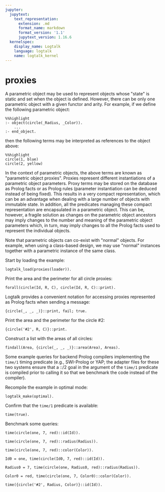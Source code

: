 ```yaml
---
jupyter:
  jupytext:
    text_representation:
      extension: .md
      format_name: markdown
      format_version: '1.1'
      jupytext_version: 1.16.6
  kernelspec:
    display_name: Logtalk
    language: logtalk
    name: logtalk_kernel
---
```


<!--
________________________________________________________________________

This file is part of Logtalk <https://logtalk.org/>  
SPDX-FileCopyrightText: 1998-2025 Paulo Moura <pmoura@logtalk.org>  
SPDX-License-Identifier: Apache-2.0

Licensed under the Apache License, Version 2.0 (the "License");
you may not use this file except in compliance with the License.
You may obtain a copy of the License at

    http://www.apache.org/licenses/LICENSE-2.0

Unless required by applicable law or agreed to in writing, software
distributed under the License is distributed on an "AS IS" BASIS,
WITHOUT WARRANTIES OR CONDITIONS OF ANY KIND, either express or implied.
See the License for the specific language governing permissions and
limitations under the License.
________________________________________________________________________
-->

# proxies

A parametric object may be used to represent objects whose "state" is static 
and set when the object is defined. However, there can be only one parametric 
object with a given functor and arity. For example, if we define the following
parametric object:

```logtalk
%%highlight
:- object(circle(_Radius, _Color)).
	...
:- end_object.
```

then the following terms may be interpreted as references to the object above:

```logtalk
%%highlight
circle(1, blue)
circle(2, yellow)
```

In the context of parametric objects, the above terms are known as "parametric
object proxies". Proxies represent different instantiations of a parametric 
object parameters. Proxy terms may be stored on the database as Prolog facts 
or as Prolog rules (parameter instantiation can be deduced instead of being 
fixed). This results in a very compact representation, which can be an 
advantage when dealing with a large number of objects with immutable state. 
In addition, all the predicates managing these compact representation are 
encapsulated in a parametric object. This can be, however, a fragile solution 
as changes on the parametric object ancestors may imply changes to the number 
and meaning of the parametric object parameters which, in turn, may imply 
changes to all the Prolog facts used to represent the individual objects.

Note that parametric objects can co-exist with "normal" objects. For example, 
when using a class-based design, we may use "normal" instances together with
a parametric instance of the same class.

Start by loading the example:

```logtalk
logtalk_load(proxies(loader)).
```

Print the area and the perimeter for all circle proxies:

```logtalk
forall(circle(Id, R, C), circle(Id, R, C)::print).
```

<!--
id: #1, area: 4.75291, perimeter: 7.72831, color: blue
id: #2, area: 43.2412, perimeter: 23.3106, color: yellow
id: #3, area: 0.477836, perimeter: 2.45044, color: green
id: #4, area: 103.508, perimeter: 36.0655, color: black
id: #5, area: 217.468, perimeter: 52.2761, color: cyan
true.
-->

Logtalk provides a convenient notation for accessing proxies
represented as Prolog facts when sending a message:

```logtalk
{circle(_, _, _)}::print, fail; true.
```

<!--
id: #1, area: 4.75291, perimeter: 7.72831, color: blue
id: #2, area: 43.2412, perimeter: 23.3106, color: yellow
id: #3, area: 0.477836, perimeter: 2.45044, color: green
id: #4, area: 103.508, perimeter: 36.0655, color: black
id: #5, area: 217.468, perimeter: 52.2761, color: cyan
true.
-->

Print the area and the perimeter for the circle #2:

```logtalk
{circle('#2', R, C)}::print.
```

<!--
id: #2, area: 43.2412, perimeter: 23.3106, color: yellow
R = 3.71, C = yellow.
-->

Construct a list with the areas of all circles:

```logtalk
findall(Area, {circle(_, _, _)}::area(Area), Areas).
```

<!--
Areas = [4.75291, 43.2412, 0.477836, 103.508, 217.468].
-->

Some example queries for backend Prolog compilers implementing the 
`time/1` timing predicate (e.g., SWI-Prolog or YAP; the adapter files
for these two systems ensure that a ::/2 goal in the argument of the
`time/1` predicate is compiled prior to calling it so that we benchmark
the code instead of the compiler).

Recompile the example in optimal mode:

```logtalk
logtalk_make(optimal).
```

<!--
true.
-->

Confirm that the `time/1` predicate is available:

```logtalk
time(true).
```

<!--
% 2 inferences, 0.000 CPU in 0.000 seconds (67% CPU, 250000 Lips)
true.
-->

Benchmark some queries:

```logtalk
time(circle(one, 7, red)::id(Id)).
```

<!--
% 1 inferences, 0.000 CPU in 0.000 seconds (56% CPU, 76923 Lips)
Id = one.
-->

```logtalk
time(circle(one, 7, red)::radius(Radius)).
```

<!--
% 1 inferences, 0.000 CPU in 0.000 seconds (61% CPU, 83333 Lips)
Radius = 7.
-->

```logtalk
time(circle(one, 7, red)::color(Color)).
```

<!--
% 1 inferences, 0.000 CPU in 0.000 seconds (56% CPU, 71429 Lips)
Color = red.
-->

```logtalk
Id0 = one, time(circle(Id0, 7, red)::id(Id)).
```

<!--
% 1 inferences, 0.000 CPU in 0.000 seconds (56% CPU, 76923 Lips)
Id0 = Id, Id = one.
-->

```logtalk
Radius0 = 7, time(circle(one, Radius0, red)::radius(Radius)).
```

<!--
% 1 inferences, 0.000 CPU in 0.000 seconds (61% CPU, 83333 Lips)
Radius0 = Radius, Radius = 7.
-->

```logtalk
Color0 = red, time(circle(one, 7, Color0)::color(Color)).
```

<!--
% 1 inferences, 0.000 CPU in 0.000 seconds (56% CPU, 71429 Lips)
Color0 = Color, Color = red.
-->

```logtalk
time({circle('#2', Radius, Color)}::id(Id)).
```

<!--
% 2 inferences, 0.000 CPU in 0.000 seconds (71% CPU, 90909 Lips)
Radius = 3.71, Color = yellow, Id = '#2'.
-->